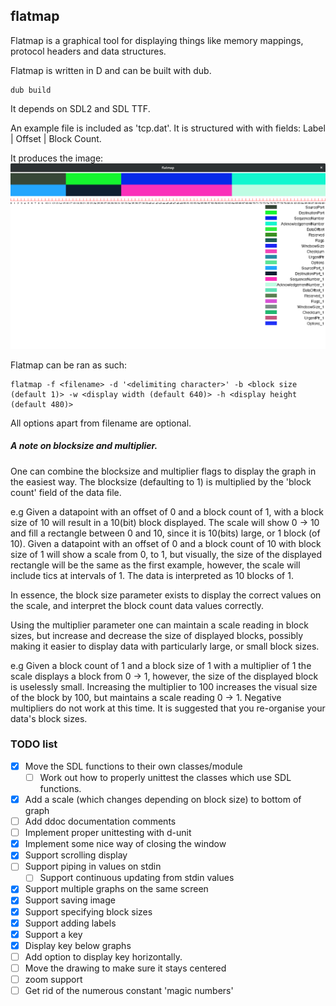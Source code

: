 flatmap
--------------------------

Flatmap is a graphical tool for displaying things like memory mappings, protocol headers and data structures.

Flatmap is written in D and can be built with dub.

    dub build

It depends on SDL2 and SDL TTF.

An example file is included as 'tcp.dat'. It is structured with with fields:
Label | Offset | Block Count.

It produces the image: ![Flatmap TCP example](flatmap_TCP.png)

Flatmap can be ran as such:

    flatmap -f <filename> -d '<delimiting character>' -b <block size (default 1)> -w <display width (default 640)> -h <display height (default 480)>

All options apart from filename are optional.

##### A note on blocksize and multiplier.

One can combine the blocksize and multiplier flags to display the graph in the easiest way.
The blocksize (defaulting to 1) is multiplied by the 'block count' field of the data file.

e.g Given a datapoint with an offset of 0 and a block count of 1, with a block
    size of 10 will result in a 10(bit) block displayed.  The scale will show 0
    -> 10 and fill a rectangle between 0 and 10, since it is 10(bits) large, or 1 block (of 10).
    Given a datapoint with an offset of 0 and a block count of 10 with block
    size of 1 will show a scale from 0, to 1, but visually, the size of the
    displayed rectangle will be the same as the first example, however, the
    scale will include tics at intervals of 1. The data is interpreted as 10 blocks of 1.

In essence, the block size parameter exists to display the correct values on
the scale, and interpret the block count data values correctly.

Using the multiplier parameter one can maintain a scale reading in block sizes,
but increase and decrease the size of displayed blocks, possibly making it
easier to display data with particularly large, or small block sizes.

e.g Given a block count of 1 and a block size of 1 with a multiplier of 1 the
    scale displays a block from 0 -> 1, however, the size of the displayed block is
    uselessly small.
    Increasing the multiplier to 100 increases the visual size of the block by 100,
    but maintains a scale reading 0 -> 1.
    Negative multipliers do not work at this time. It is suggested that you
    re-organise your data's block sizes.

### TODO list

- [x] Move the SDL functions to their own classes/module 
   - [ ] Work out how to properly unittest the classes which use SDL functions.
- [x] Add a scale (which changes depending on block size) to bottom of graph
- [ ] Add ddoc documentation comments
- [ ] Implement proper unittesting with d-unit
- [x] Implement some nice way of closing the window
- [x] Support scrolling display
- [ ] Support piping in values on stdin
    - [ ] Support continuous updating from stdin values
- [x] Support multiple graphs on the same screen
- [x] Support saving image
- [x] Support specifying block sizes
- [x] Support adding labels
- [x] Support a key
- [x] Display key below graphs
- [ ] Add option to display key horizontally.
- [ ] Move the drawing to make sure it stays centered
- [ ] zoom support
- [ ] Get rid of the numerous constant 'magic numbers'
